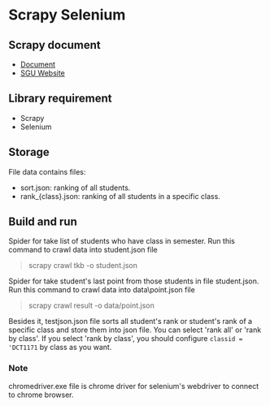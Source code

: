# Scrapy Selenium

## Scrapy document

- [Document](https://docs.scrapy.org/en/latest/)
- [SGU Website](http://thongtindaotao.sgu.edu.vn/)

## Library requirement

- Scrapy
- Selenium

## Storage

File data contains files:

- sort.json: ranking of all students.
- rank\_{class}.json: ranking of all students in a specific class.

## Build and run

Spider for take list of students who have class in semester. Run this command to crawl data into student.json file

> scrapy crawl tkb -o student.json

Spider for take student's last point from those students in file student.json. Run this command to crawl data into data\point.json file

> scrapy crawl result -o data/point.json

Besides it, testjson.json file sorts all student's rank or student's rank of a specific class and store them into json file.
You can select 'rank all' or 'rank by class'. If you select 'rank by class', you should configure `classid = 'DCT1171` by class as you want.

### Note

chromedriver.exe file is chrome driver for selenium's webdriver to connect to chrome browser.
